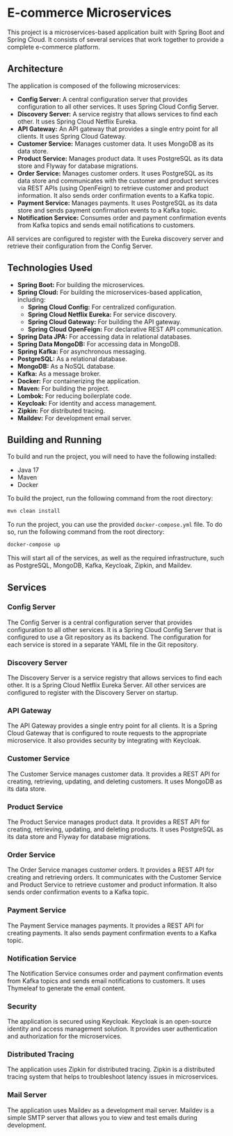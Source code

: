 # E-commerce Microservices

This project is a microservices-based application built with Spring Boot and Spring Cloud. It consists of several services that work together to provide a complete e-commerce platform.

## Architecture

The application is composed of the following microservices:

*   **Config Server:** A central configuration server that provides configuration to all other services. It uses Spring Cloud Config Server.
*   **Discovery Server:** A service registry that allows services to find each other. It uses Spring Cloud Netflix Eureka.
*   **API Gateway:** An API gateway that provides a single entry point for all clients. It uses Spring Cloud Gateway.
*   **Customer Service:** Manages customer data. It uses MongoDB as its data store.
*   **Product Service:** Manages product data. It uses PostgreSQL as its data store and Flyway for database migrations.
*   **Order Service:** Manages customer orders. It uses PostgreSQL as its data store and communicates with the customer and product services via REST APIs (using OpenFeign) to retrieve customer and product information. It also sends order confirmation events to a Kafka topic.
*   **Payment Service:** Manages payments. It uses PostgreSQL as its data store and sends payment confirmation events to a Kafka topic.
*   **Notification Service:** Consumes order and payment confirmation events from Kafka topics and sends email notifications to customers.

All services are configured to register with the Eureka discovery server and retrieve their configuration from the Config Server.

## Technologies Used

*   **Spring Boot:** For building the microservices.
*   **Spring Cloud:** For building the microservices-based application, including:
    *   **Spring Cloud Config:** For centralized configuration.
    *   **Spring Cloud Netflix Eureka:** For service discovery.
    *   **Spring Cloud Gateway:** For building the API gateway.
    *   **Spring Cloud OpenFeign:** For declarative REST API communication.
*   **Spring Data JPA:** For accessing data in relational databases.
*   **Spring Data MongoDB:** For accessing data in MongoDB.
*   **Spring Kafka:** For asynchronous messaging.
*   **PostgreSQL:** As a relational database.
*   **MongoDB:** As a NoSQL database.
*   **Kafka:** As a message broker.
*   **Docker:** For containerizing the application.
*   **Maven:** For building the project.
*   **Lombok:** For reducing boilerplate code.
*   **Keycloak:** For identity and access management.
*   **Zipkin:** For distributed tracing.
*   **Maildev:** For development email server.

## Building and Running

To build and run the project, you will need to have the following installed:

*   Java 17
*   Maven
*   Docker

To build the project, run the following command from the root directory:

```bash
mvn clean install
```

To run the project, you can use the provided `docker-compose.yml` file. To do so, run the following command from the root directory:

```bash
docker-compose up
```

This will start all of the services, as well as the required infrastructure, such as PostgreSQL, MongoDB, Kafka, Keycloak, Zipkin, and Maildev.

## Services

### Config Server

The Config Server is a central configuration server that provides configuration to all other services. It is a Spring Cloud Config Server that is configured to use a Git repository as its backend. The configuration for each service is stored in a separate YAML file in the Git repository.

### Discovery Server

The Discovery Server is a service registry that allows services to find each other. It is a Spring Cloud Netflix Eureka Server. All other services are configured to register with the Discovery Server on startup.

### API Gateway

The API Gateway provides a single entry point for all clients. It is a Spring Cloud Gateway that is configured to route requests to the appropriate microservice. It also provides security by integrating with Keycloak.

### Customer Service

The Customer Service manages customer data. It provides a REST API for creating, retrieving, updating, and deleting customers. It uses MongoDB as its data store.

### Product Service

The Product Service manages product data. It provides a REST API for creating, retrieving, updating, and deleting products. It uses PostgreSQL as its data store and Flyway for database migrations.

### Order Service

The Order Service manages customer orders. It provides a REST API for creating and retrieving orders. It communicates with the Customer Service and Product Service to retrieve customer and product information. It also sends order confirmation events to a Kafka topic.

### Payment Service

The Payment Service manages payments. It provides a REST API for creating payments. It also sends payment confirmation events to a Kafka topic.

### Notification Service

The Notification Service consumes order and payment confirmation events from Kafka topics and sends email notifications to customers. It uses Thymeleaf to generate the email content.

### Security

The application is secured using Keycloak. Keycloak is an open-source identity and access management solution. It provides user authentication and authorization for the microservices.

### Distributed Tracing

The application uses Zipkin for distributed tracing. Zipkin is a distributed tracing system that helps to troubleshoot latency issues in microservices.

### Mail Server

The application uses Maildev as a development mail server. Maildev is a simple SMTP server that allows you to view and test emails during development.